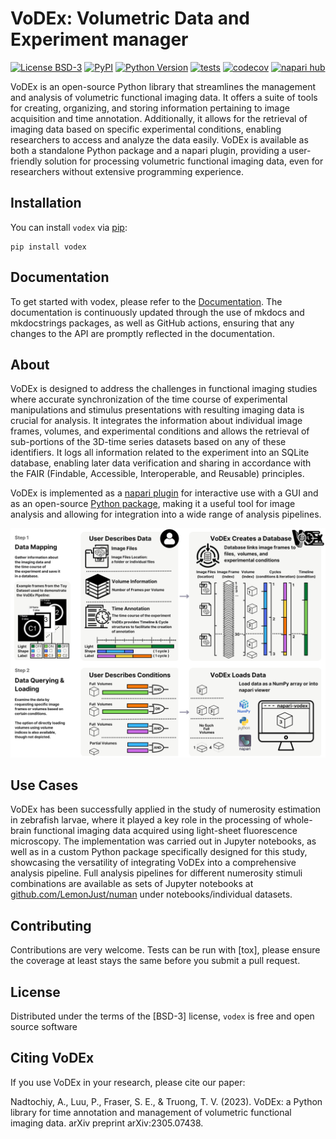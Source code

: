 # VoDEx: Volumetric Data and Experiment manager

[![License BSD-3](https://img.shields.io/pypi/l/vodex.svg?color=green)](https://github.com/LemonJust/vodex/raw/main/LICENSE)
[![PyPI](https://img.shields.io/pypi/v/vodex.svg?color=green)](https://pypi.org/project/vodex)
[![Python Version](https://img.shields.io/pypi/pyversions/vodex.svg?color=green)](https://python.org)
[![tests](https://github.com/LemonJust/vodex/workflows/tests/badge.svg)](https://github.com/LemonJust/vodex/actions)
[![codecov](https://codecov.io/gh/LemonJust/vodex/branch/main/graph/badge.svg)](https://codecov.io/gh/LemonJust/vodex)
[![napari hub](https://img.shields.io/endpoint?url=https://api.napari-hub.org/shields/napari-vodex)](https://napari-hub.org/plugins/napari-vodex)

VoDEx is an open-source Python library that streamlines the management and analysis of volumetric functional imaging data. It offers a suite of tools for creating, organizing, and storing information pertaining to image acquisition and time annotation. Additionally, it allows for the retrieval of imaging data based on specific experimental conditions, enabling researchers to access and analyze the data easily. VoDEx is available as both a standalone Python package and a napari plugin, providing a user-friendly solution for processing volumetric functional imaging data, even for researchers without extensive programming experience.

## Installation

You can install `vodex` via [pip](https://pypi.org/project/vodex):

    pip install vodex

## Documentation

To get started with vodex, please refer to the [Documentation](https://lemonjust.github.io/vodex/). The documentation is continuously updated through the use of mkdocs and mkdocstrings packages, as well as GitHub actions, ensuring that any changes to the API are promptly reflected in the documentation.

## About

VoDEx is designed to address the challenges in functional imaging studies where accurate synchronization of the time course of experimental manipulations and stimulus presentations with resulting imaging data is crucial for analysis. It integrates the information about individual image frames, volumes, and experimental conditions and allows the retrieval of sub-portions of the 3D-time series datasets based on any of these identifiers. It logs all information related to the experiment into an SQLite database, enabling later data verification and sharing in accordance with the FAIR (Findable, Accessible, Interoperable, and Reusable) principles.

VoDEx is implemented as a [napari plugin](https://napari-hub.org/plugins/napari-vodex) for interactive use with a GUI and as an open-source [Python package](https://pypi.org/project/vodex), making it a useful tool for image analysis and allowing for integration into a wide range of analysis pipelines.

<p align="center">
  <img src="docs/assets/vodex_infographics_w_data_and_labels.PNG" alt="cover" width="1200"/>
</p>

## Use Cases
VoDEx has been successfully applied in the study of numerosity estimation in zebrafish larvae, where it played a key role in the processing of whole-brain functional imaging data acquired using light-sheet fluorescence microscopy. The implementation was carried out in Jupyter notebooks, as well as in a custom Python package specifically designed for this study, showcasing the versatility of integrating VoDEx into a comprehensive analysis pipeline. Full analysis pipelines for different numerosity stimuli combinations are available as sets of Jupyter notebooks at [github.com/LemonJust/numan](github.com/LemonJust/numan) under notebooks/individual datasets.

## Contributing

Contributions are very welcome. Tests can be run with [tox], please ensure
the coverage at least stays the same before you submit a pull request.

## License

Distributed under the terms of the [BSD-3] license,
`vodex` is free and open source software

## Citing VoDEx
If you use VoDEx in your research, please cite our paper:

Nadtochiy, A., Luu, P., Fraser, S. E., & Truong, T. V. (2023). VoDEx: a Python library for time annotation and management of volumetric functional imaging data. arXiv preprint arXiv:2305.07438.
